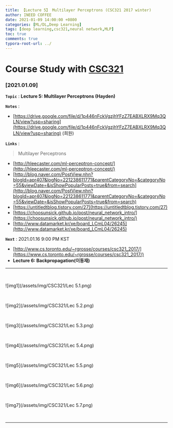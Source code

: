 ```yaml
---
title: 【Lecture 5】 Multilayer Perceptrons (CSC321 2017 winter)
author: INEED COFFEE
date: 2021-01-09 14:00:00 +0800
categories: [ML/DL,Deep Learning]
tags: [deep learning,csc321,neural network,MLP]
toc: true
comments: true
typora-root-url: ../
---
```

# Course Study with [CSC321](https://www.cs.toronto.edu/~rgrosse/courses/csc321_2017/) 



### [2021.01.09]

  __`Topic`__  : __Lecture 5: Multilayer Perceptrons (Hayden)__ 

  __`Notes`__  : 

  - [https://drive.google.com/file/d/1p446nFckVgzjhYFzZ7EABXLRX9Mq3QLN/view?usp=sharing](https://drive.google.com/file/d/1p446nFckVgzjhYFzZ7EABXLRX9Mq3QLN/view?usp=sharing) (희원)

    

  __`Links`__ : 

  >  Multilayer Perceptrons 

  - [http://hleecaster.com/ml-perceptron-concept/](http://hleecaster.com/ml-perceptron-concept/) 
  - [http://blog.naver.com/PostView.nhn?blogId=apr407&logNo=221238611771&parentCategoryNo=&categoryNo=55&viewDate=&isShowPopularPosts=true&from=search](http://blog.naver.com/PostView.nhn?blogId=apr407&logNo=221238611771&parentCategoryNo=&categoryNo=55&viewDate=&isShowPopularPosts=true&from=search) 
  - [https://untitledtblog.tistory.com/27](https://untitledtblog.tistory.com/27) 
  - [https://choosunsick.github.io/post/neural_network_intro/](https://choosunsick.github.io/post/neural_network_intro/) 
  - [http://www.datamarket.kr/xe/board_LCmL04/26245](http://www.datamarket.kr/xe/board_LCmL04/26245) 

    

  __`Next`__ : 2021.01.16 9:00 PM KST

  - [http://www.cs.toronto.edu/~rgrosse/courses/csc321_2017/](https://www.cs.toronto.edu/~rgrosse/courses/csc321_2017/) 
  - __Lecture 6: Backpropagation(이동재)__ 

---

​	

![img1](/assets/img/CSC321/Lec 5.1.png)

​	

![img2](/assets/img/CSC321/Lec 5.2.png)

​	

![img3](/assets/img/CSC321/Lec 5.3.png)

​	

![img4](/assets/img/CSC321/Lec 5.4.png)

​	

![img5](/assets/img/CSC321/Lec 5.5.png)

​	

![img6](/assets/img/CSC321/Lec 5.6.png)

​	

![img7](/assets/img/CSC321/Lec 5.7.png)


​	

***



​	

